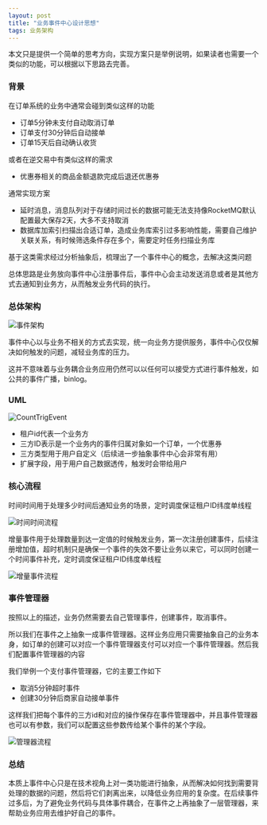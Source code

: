 ```yaml
---
layout: post
title: "业务事件中心设计思想"
tags: 业务架构 
---
```


本文只是提供一个简单的思考方向，实现方案只是举例说明，如果读者也需要一个类似的功能，可以根据以下思路去完善。

### 背景

在订单系统的业务中通常会碰到类似这样的功能

+ 订单5分钟未支付自动取消订单
+ 订单支付30分钟后自动接单
+ 订单15天后自动确认收货

或者在逆交易中有类似这样的需求

+ 优惠券相关的商品金额退款完成后退还优惠券

通常实现方案

+ 延时消息，消息队列对于存储时间过长的数据可能无法支持像RocketMQ默认配置最大保存2天，大多不支持取消
+ 数据库加索引扫描出合适订单，造成业务库索引过多影响性能，需要自己维护关联关系，有时候筛选条件存在多个，需要定时任务扫描业务库

基于这类需求经过分析抽象后，梳理出了一个事件中心的概念，去解决这类问题

总体思路是业务放向事件中心注册事件后，事件中心会主动发送消息或者是其他方式去通知到业务方，从而触发业务代码的执行。

### 总体架构

![事件架构](../img/事件架构.png)

事件中心以与业务不相关的方式去实现，统一向业务方提供服务，事件中心仅仅解决如何触发的问题，减轻业务库的压力。

这并不意味着与业务耦合业务应用仍然可以以任何可以接受方式进行事件触发，如公共的事件广播，binlog。

### UML

![CountTrigEvent](../img/CountTrigEvent.png)

+ 租户id代表一个业务方
+ 三方ID表示是一个业务内的事件归属对象如一个订单，一个优惠券
+ 三方类型用于用户自定义（后续进一步抽象事件中心会非常有用）
+ 扩展字段，用于用户自己数据透传，触发时会带给用户

### 核心流程

时间时间用于处理多少时间后通知业务的场景，定时调度保证租户ID纬度单线程

![时间时间流程](../img/时间时间流程.png)

增量事件用于处理数量到达一定值的时候触发业务，第一次注册创建事件，后续注册增加值，超时机制只是确保一个事件的失效不要让业务以来它，可以同时创建一个时间事件补充，定时调度保证租户ID纬度单线程

![增量事件流程](../img/增量事件流程.png)

### 事件管理器

按照以上的描述，业务仍然需要去自己管理事件，创建事件，取消事件。

所以我们在事件之上抽象一成事件管理器。这样业务应用只需要抽象自己的业务本身，如订单的创建可以对应一个事件管理器支付可以对应一个事件管理器。然后我们配置事件管理器的内容

我们举例一个支付事件管理器，它的主要工作如下

+ 取消5分钟超时事件
+ 创建30分钟后商家自动接单事件

这样我们把每个事件的三方id和对应的操作保存在事件管理器中，并且事件管理器也可以有参数，我们可以配置这些参数传给某个事件的某个字段。

![管理器流程](../img/管理器流程.png)

### 总结

本质上事件中心只是在技术视角上对一类功能进行抽象，从而解决如何找到需要背处理的数据的问题，然后将它们剥离出来，以降低业务应用的复杂度。在后续事件过多后，为了避免业务代码与具体事件耦合，在事件之上再抽象了一层管理器，来帮助业务应用去维护好自己的事件。